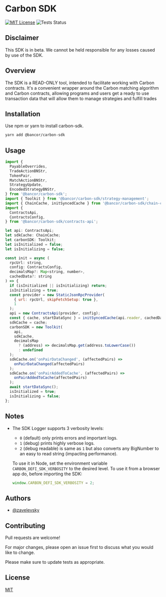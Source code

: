 # Carbon SDK

[![MIT License](https://img.shields.io/badge/License-MIT-green.svg)](https://choosealicense.com/licenses/mit/)
![Tests Status](https://github.com/bancorprotocol/carbon-sdk/actions/workflows/test.yml/badge.svg?branch=main)

## Disclaimer

This SDK is in beta. We cannot be held responsible for any losses caused by use of the SDK.

## Overview

The SDK is a READ-ONLY tool, intended to facilitate working with Carbon contracts. It's a convenient wrapper around the Carbon matching algorithm and Carbon contracts, allowing programs and users get a ready to use transaction data that will allow them to manage strategies and fulfill trades

## Installation

Use npm or yarn to install carbon-sdk.

```bash
yarn add @bancor/carbon-sdk
```

## Usage

```js
import {
  PayableOverrides,
  TradeActionBNStr,
  TokenPair,
  MatchActionBNStr,
  StrategyUpdate,
  EncodedStrategyBNStr,
} from '@bancor/carbon-sdk';
import { Toolkit } from '@bancor/carbon-sdk/strategy-management';
import { ChainCache, initSyncedCache } from '@bancor/carbon-sdk/chain-cache';
import {
  ContractsApi,
  ContractsConfig,
} from '@bancor/carbon-sdk/contracts-api';

let api: ContractsApi;
let sdkCache: ChainCache;
let carbonSDK: Toolkit;
let isInitialized = false;
let isInitializing = false;

const init = async (
  rpcUrl: string,
  config: ContractsConfig,
  decimalsMap?: Map<string, number>,
  cachedData?: string
) => {
  if (isInitialized || isInitializing) return;
  isInitializing = true;
  const provider = new StaticJsonRpcProvider(
    { url: rpcUrl, skipFetchSetup: true },
    1
  );
  api = new ContractsApi(provider, config);
  const { cache, startDataSync } = initSyncedCache(api.reader, cachedData);
  sdkCache = cache;
  carbonSDK = new Toolkit(
    api,
    sdkCache,
    decimalsMap
      ? (address) => decimalsMap.get(address.toLowerCase())
      : undefined
  );
  sdkCache.on('onPairDataChanged', (affectedPairs) =>
    onPairDataChanged(affectedPairs)
  );
  sdkCache.on('onPairAddedToCache', (affectedPairs) =>
    onPairAddedToCache(affectedPairs)
  );
  await startDataSync();
  isInitialized = true;
  isInitializing = false;
};
```

## Notes

- The SDK Logger supports 3 verbosity levels:
  - `0` (default) only prints errors and important logs.
  - `1` (debug) prints highly verbose logs.
  - `2` (debug readable) is same as `1` but also converts any BigNumber to an easy to read string (impacting performance).
  
  To use it in Node, set the environment variable `CARBON_DEFI_SDK_VERBOSITY` to the desired level.
  To use it from a browser app do, before importing the SDK:

  ```js
  window.CARBON_DEFI_SDK_VERBOSITY = 2;
  ```

## Authors

- [@zavelevsky](https://www.github.com/zavelevsky)

## Contributing

Pull requests are welcome!

For major changes, please open an issue first
to discuss what you would like to change.

Please make sure to update tests as appropriate.

## License

[MIT](https://choosealicense.com/licenses/mit/)
